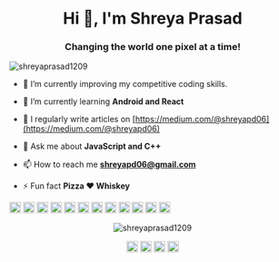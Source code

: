 <h1 align="center">Hi 👋, I'm Shreya Prasad</h1>
<h3 align="center">Changing the world one pixel at a time!</h3>

<p align="left"> <img src="https://komarev.com/ghpvc/?username=shreyaprasad1209" alt="shreyaprasad1209" /> </p>

- 🔭 I’m currently improving my competitive coding skills.

- 🌱 I’m currently learning **Android and React**

- 📝 I regularly write articles on [https://medium.com/@shreyapd06](https://medium.com/@shreyapd06)

- 💬 Ask me about **JavaScript and C++**

- 📫 How to reach me **shreyapd06@gmail.com**

- ⚡ Fun fact **Pizza ❤ Whiskey**

<p align="left"><img src="https://devicons.github.io/devicon/devicon.git/icons/bootstrap/bootstrap-plain.svg" alt="bootstrap" width="20" height="20"/> <img src="https://devicons.github.io/devicon/devicon.git/icons/c/c-original.svg" alt="c" width="20" height="20"/> <img src="https://devicons.github.io/devicon/devicon.git/icons/cplusplus/cplusplus-original.svg" alt="cplusplus" width="20" height="20"/> <img src="https://devicons.github.io/devicon/devicon.git/icons/css3/css3-original-wordmark.svg" alt="css3" width="20" height="20"/> <img src="https://devicons.github.io/devicon/devicon.git/icons/electron/electron-original.svg" alt="electron" width="20" height="20"/> <img src="https://devicons.github.io/devicon/devicon.git/icons/html5/html5-original-wordmark.svg" alt="html5" width="20" height="20"/> <img src="https://devicons.github.io/devicon/devicon.git/icons/javascript/javascript-original.svg" alt="javascript" width="20" height="20"/> <img src="https://devicons.github.io/devicon/devicon.git/icons/mongodb/mongodb-original-wordmark.svg" alt="mongodb" width="20" height="20"/> <img src="https://devicons.github.io/devicon/devicon.git/icons/mysql/mysql-original-wordmark.svg" alt="mysql" width="20" height="20"/> <img src="https://devicons.github.io/devicon/devicon.git/icons/nodejs/nodejs-original-wordmark.svg" alt="nodejs" width="20" height="20"/> <img src="https://devicons.github.io/devicon/devicon.git/icons/linux/linux-original.svg" alt="linux" width="20" height="20"/> <img src="https://devicons.github.io/devicon/devicon.git/icons/express/express-original-wordmark.svg" alt="express" width="20" height="20"/></p><p align="center"> <img src="https://github-readme-stats.vercel.app/api?username=shreyaprasad1209&show_icons=true" alt="shreyaprasad1209" /> </p>

<p align="center">
<a href="https://twitter.com/shreyacasmalert" target="blank"><img align="center" src="https://cdn.jsdelivr.net/npm/simple-icons@3.0.1/icons/twitter.svg" alt="https://twitter.com/shreyacasmalert" height="20" width="20" /></a>
<a href="https://www.linkedin.com/in/-shreya-prasad/" target="blank"><img align="center" src="https://cdn.jsdelivr.net/npm/simple-icons@3.0.1/icons/linkedin.svg" alt="https://www.linkedin.com/in/-shreya-prasad/" height="20" width="20" /></a>
<a href="https://instagram.com/shreyacasmalert" target="blank"><img align="center" src="https://cdn.jsdelivr.net/npm/simple-icons@3.0.1/icons/instagram.svg" alt="shreyacasmalert" height="20" width="20" /></a>
<a href="https://medium.com/@shreyapd06" target="blank"><img align="center" src="https://cdn.jsdelivr.net/npm/simple-icons@3.0.1/icons/medium.svg" alt="@shreyapd06" height="20" width="20" /></a>
</p>

